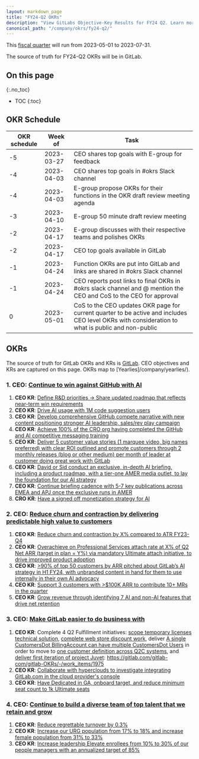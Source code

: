 ```yaml
---
layout: markdown_page
title: "FY24-Q2 OKRs"
description: "View GitLabs Objective-Key Results for FY24 Q2. Learn more here!"
canonical_path: "/company/okrs/fy24-q2/"
---
```


This [fiscal quarter](/handbook/finance/#fiscal-year) will run from 2023-05-01 to 2023-07-31.

The source of truth for FY24-Q2 OKRs will be in GitLab.

## On this page
{:.no_toc}

- TOC
{:toc}

## OKR Schedule

| OKR schedule | Week of | Task |
| ------ | ------ | ------ |
| -5 | 2023-03-27 | CEO shares top goals with E-group for feedback |
| -4 | 2023-04-03 | CEO shares top goals in #okrs Slack channel |
| -4 | 2023-04-03 | E-group propose OKRs for their functions in the OKR draft review meeting agenda |
| -3 | 2023-04-10 | E-group 50 minute draft review meeting | 
| -2 | 2023-04-17 | E-group discusses with their respective teams and polishes OKRs |
| -2 | 2023-04-17 | CEO top goals available in GitLab | 
| -1 | 2023-04-24 | Function OKRs are put into GitLab and links are shared in #okrs Slack channel |
| -1 | 2023-04-24 | CEO reports post links to final OKRs in #okrs slack channel and @ mention the CEO and CoS to the CEO for approval |
| 0  | 2023-05-01 | CoS to the CEO updates OKR page for current quarter to be active and includes CEO level OKRs with consideration to what is public and non-public |


## OKRs

The source of truth for GitLab OKRs and KRs is [GitLab](https://gitlab.com/gitlab-com/gitlab-OKRs/-/issues/?label_name%5B%5D=CEO%20OKR&milestone_title=FY24-Q2). CEO objectives and KRs are captured on this page. OKRs map to [Yearlies]/company/yearlies/). 

### 1. CEO: [Continue to win against GitHub with AI](https://gitlab.com/gitlab-com/gitlab-OKRs/-/work_items/1875)
1. **CEO KR**: [Define R&D priorities → Share updated roadmap that reflects near-term win requirements](https://gitlab.com/gitlab-com/gitlab-OKRs/-/work_items/1964)
1. **CEO KR**: [Drive AI usage with 1M code suggestion users](https://gitlab.com/gitlab-com/gitlab-OKRs/-/work_items/2808)
1. **CEO KR**: [Develop comprehensive GitHub compete narrative with new content positioning stronger AI leadership, sales/rev play campaign](https://gitlab.com/gitlab-com/gitlab-OKRs/-/work_items/1962)
1. **CEO KR**: [Achieve 100% of the CRO org having completed the GitHub and AI competitive messaging training](https://gitlab.com/gitlab-com/gitlab-OKRs/-/work_items/1967)
1. **CEO KR**: [Deliver 5 customer value stories (1 marquee video, big names preferred) with clear ROI outlined and promote customers through 2 monthly releases (blog or other medium) per month of leader at customer doing great work with GitLab](https://gitlab.com/gitlab-com/gitlab-OKRs/-/work_items/1974)
1. **CEO KR**: [David or Sid conduct an exclusive, in-depth AI briefing, including a product roadmap, with a tier-one AMER media outlet, to lay the foundation for our AI strategy](https://gitlab.com/gitlab-com/gitlab-OKRs/-/work_items/1968)
1. **CEO KR**: [Continue briefing cadence with 5-7 key publications across EMEA and APJ once the exclusive runs in AMER](https://gitlab.com/gitlab-com/gitlab-OKRs/-/work_items/1969)
1. **CRO KR**: [Have a signed off monetization strategy for AI ](https://gitlab.com/gitlab-com/gitlab-OKRs/-/work_items/2809)

### 2. CEO: [Reduce churn and contraction by delivering predictable high value to customers](https://gitlab.com/gitlab-com/gitlab-OKRs/-/work_items/1893)
1. **CEO KR**: [Reduce churn and contraction by X% compared to ATR FY23-Q4](https://gitlab.com/gitlab-com/gitlab-OKRs/-/work_items/1970)
1. **CEO KR**: [Overachieve on Professional Services attach rate at X% of Q2 Net ARR (target in plan = Y%) via mandatory Ultimate attach initiative, to drive improved product adoption](https://gitlab.com/gitlab-com/gitlab-OKRs/-/work_items/1971)
1. **CEO KR**: [>90% of top 50 customers by ARR pitched about GitLab’s AI strategy in H1 FY24, with unbranded content in hand for them to use internally in their own AI advocacy](https://gitlab.com/gitlab-com/gitlab-OKRs/-/work_items/1972)
1. **CEO KR**: [Support 3 customers with >$100K ARR to contribute 10+ MRs in the quarter](https://gitlab.com/gitlab-com/gitlab-OKRs/-/work_items/1973)
1. **CEO KR**: [Grow revenue through identifying 7 AI and non-AI features that drive net retention](https://gitlab.com/gitlab-com/gitlab-OKRs/-/work_items/2810)

### 3. CEO: [Make GitLab easier to do business with](https://gitlab.com/gitlab-com/gitlab-OKRs/-/work_items/1899)
1. **CEO KR**: Complete 4 Q2 Fulfillment initiatives:  [scope temporary licenses technical solution](https://gitlab.com/gitlab-org/customers-gitlab-com/-/issues/6124), [complete web store discount work](https://gitlab.com/groups/gitlab-org/-/epics/10245), deliver [A single CustomersDot BillingAccount can have multiple CustomersDot Users](https://gitlab.com/groups/gitlab-org/-/epics/8951) in order to move to [one customer definition across Q2C systems](https://about.gitlab.com/company/quote-to-cash/#equivalent-data-objects-across-q2c-systems), and [deliver first iteration of project Juvet](https://gitlab.com/groups/gitlab-org/-/epics/10398): https://gitlab.com/gitlab-com/gitlab-OKRs/-/work_items/1975  
1. **CEO KR**: [Collaborate with hyperclouds to investigate integrating GitLab.com in the cloud provider's console](https://gitlab.com/gitlab-com/gitlab-OKRs/-/work_items/1978)
1. **CEO KR**: [Have Dedicated in GA, onboard target, and reduce minimum seat count to 1k Ultimate seats](https://gitlab.com/gitlab-com/gitlab-OKRs/-/work_items/1979)


### 4. CEO: [Continue to build a diverse team of top talent that we retain and grow](https://gitlab.com/gitlab-com/gitlab-OKRs/-/work_items/1905)
1. **CEO KR**: [Reduce regrettable turnover by 0.3%](https://gitlab.com/gitlab-com/gitlab-OKRs/-/work_items/1980)
1. **CEO KR**: [Increase our URG population from 17% to 18% and increase female population from 31% to 33%](https://gitlab.com/gitlab-com/gitlab-OKRs/-/work_items/1981)
1. **CEO KR**: [Increase leadership Elevate enrollees from 10% to 30% of our people managers with an annualized target of 85%](https://gitlab.com/gitlab-com/gitlab-OKRs/-/work_items/1982)

